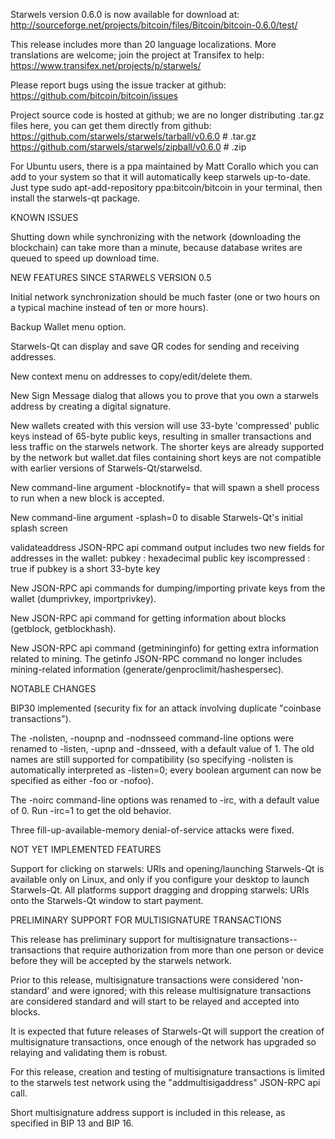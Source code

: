 Starwels version 0.6.0 is now available for download at:
http://sourceforge.net/projects/bitcoin/files/Bitcoin/bitcoin-0.6.0/test/

This release includes more than 20 language localizations.
More translations are welcome; join the
project at Transifex to help:
https://www.transifex.net/projects/p/starwels/

Please report bugs using the issue tracker at github:
https://github.com/bitcoin/bitcoin/issues

Project source code is hosted at github; we are no longer
distributing .tar.gz files here, you can get them
directly from github:
https://github.com/starwels/starwels/tarball/v0.6.0  # .tar.gz
https://github.com/starwels/starwels/zipball/v0.6.0  # .zip

For Ubuntu users, there is a ppa maintained by Matt Corallo which
you can add to your system so that it will automatically keep
starwels up-to-date.  Just type
sudo apt-add-repository ppa:bitcoin/bitcoin
in your terminal, then install the starwels-qt package.


KNOWN ISSUES

Shutting down while synchronizing with the network
(downloading the blockchain) can take more than a minute,
because database writes are queued to speed up download
time.


NEW FEATURES SINCE STARWELS VERSION 0.5

Initial network synchronization should be much faster
(one or two hours on a typical machine instead of ten or more
hours).

Backup Wallet menu option.

Starwels-Qt can display and save QR codes for sending
and receiving addresses.

New context menu on addresses to copy/edit/delete them.

New Sign Message dialog that allows you to prove that you
own a starwels address by creating a digital
signature.

New wallets created with this version will
use 33-byte 'compressed' public keys instead of
65-byte public keys, resulting in smaller
transactions and less traffic on the starwels
network. The shorter keys are already supported
by the network but wallet.dat files containing
short keys are not compatible with earlier
versions of Starwels-Qt/starwelsd.

New command-line argument -blocknotify=<command>
that will spawn a shell process to run <command> 
when a new block is accepted.

New command-line argument -splash=0 to disable
Starwels-Qt's initial splash screen

validateaddress JSON-RPC api command output includes
two new fields for addresses in the wallet:
pubkey : hexadecimal public key
iscompressed : true if pubkey is a short 33-byte key

New JSON-RPC api commands for dumping/importing
private keys from the wallet (dumprivkey, importprivkey).

New JSON-RPC api command for getting information about
blocks (getblock, getblockhash).

New JSON-RPC api command (getmininginfo) for getting
extra information related to mining. The getinfo
JSON-RPC command no longer includes mining-related
information (generate/genproclimit/hashespersec).



NOTABLE CHANGES

BIP30 implemented (security fix for an attack involving
duplicate "coinbase transactions").

The -nolisten, -noupnp and -nodnsseed command-line
options were renamed to -listen, -upnp and -dnsseed,
with a default value of 1. The old names are still
supported for compatibility (so specifying -nolisten
is automatically interpreted as -listen=0; every
boolean argument can now be specified as either
-foo or -nofoo).

The -noirc command-line options was renamed to
-irc, with a default value of 0. Run -irc=1 to
get the old behavior.

Three fill-up-available-memory denial-of-service
attacks were fixed.


NOT YET IMPLEMENTED FEATURES

Support for clicking on starwels: URIs and
opening/launching Starwels-Qt is available only on Linux,
and only if you configure your desktop to launch
Starwels-Qt. All platforms support dragging and dropping
starwels: URIs onto the Starwels-Qt window to start
payment.


PRELIMINARY SUPPORT FOR MULTISIGNATURE TRANSACTIONS

This release has preliminary support for multisignature
transactions-- transactions that require authorization
from more than one person or device before they
will be accepted by the starwels network.

Prior to this release, multisignature transactions
were considered 'non-standard' and were ignored;
with this release multisignature transactions are
considered standard and will start to be relayed
and accepted into blocks.

It is expected that future releases of Starwels-Qt
will support the creation of multisignature transactions,
once enough of the network has upgraded so relaying
and validating them is robust.

For this release, creation and testing of multisignature
transactions is limited to the starwels test network using
the "addmultisigaddress" JSON-RPC api call.

Short multisignature address support is included in this
release, as specified in BIP 13 and BIP 16.
